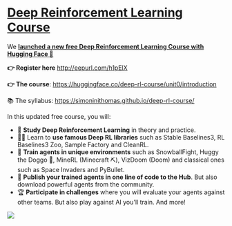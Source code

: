 # [Deep Reinforcement Learning Course](https://huggingface.co/deep-rl-course/unit0/introduction)
We **[launched a new free Deep Reinforcement Learning Course with Hugging Face 🤗](https://huggingface.co/deep-rl-course/unit0/introduction)**


**👉 Register here** http://eepurl.com/h1pElX

**👉 The course**: https://huggingface.co/deep-rl-course/unit0/introduction

📚 The syllabus: https://simoninithomas.github.io/deep-rl-course/

In this updated free course, you will:

- 📖 **Study Deep Reinforcement Learning** in theory and practice.
- 🧑‍💻 Learn to **use famous Deep RL libraries** such as Stable Baselines3, RL Baselines3 Zoo, Sample Factory and CleanRL.
- 🤖 **Train agents in unique environments** such as SnowballFight, Huggy the Doggo 🐶, MineRL (Minecraft ⛏️), VizDoom (Doom) and classical ones such as Space Invaders and PyBullet.
- 💾 **Publish your trained agents in one line of code to the Hub**. But also download powerful agents from the community.
- 🏆 **Participate in challenges** where you will evaluate your agents against other teams. But also play against AI you'll train.
And more!


<img src="https://huggingface.co/datasets/huggingface-deep-rl-course/course-images/resolve/main/en/unit0/thumbnail.jpg"/>
